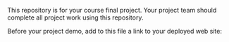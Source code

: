 This repository is for your course final project. Your project team
should complete all project work using this repository.

Before your project demo, add to this file a link to your deployed
web site:  
